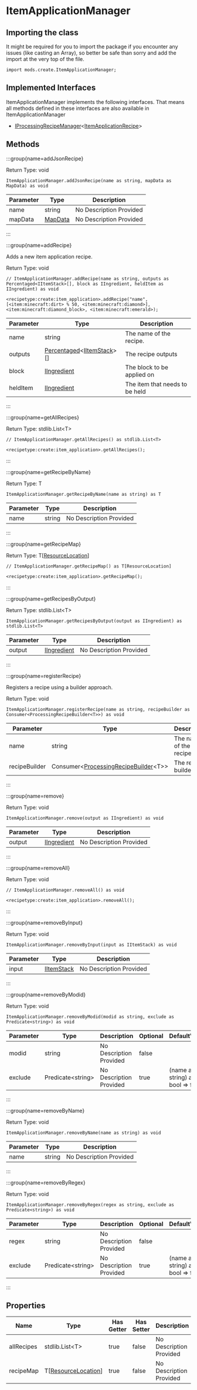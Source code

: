 # ItemApplicationManager



## Importing the class

It might be required for you to import the package if you encounter any issues (like casting an Array), so better be safe than sorry and add the import at the very top of the file.
```zenscript
import mods.create.ItemApplicationManager;
```


## Implemented Interfaces
ItemApplicationManager implements the following interfaces. That means all methods defined in these interfaces are also available in ItemApplicationManager

- [IProcessingRecipeManager](/mods/createtweaker/IProcessingRecipeManager)&lt;[ItemApplicationRecipe](/mods/createtweaker/recipe/type/ItemApplicationRecipe)&gt;

## Methods

:::group{name=addJsonRecipe}

Return Type: void

```zenscript
ItemApplicationManager.addJsonRecipe(name as string, mapData as MapData) as void
```

| Parameter | Type | Description |
|-----------|------|-------------|
| name | string | No Description Provided |
| mapData | [MapData](/vanilla/api/data/MapData) | No Description Provided |


:::

:::group{name=addRecipe}

Adds a new item application recipe.

Return Type: void

```zenscript
// ItemApplicationManager.addRecipe(name as string, outputs as Percentaged<IItemStack>[], block as IIngredient, heldItem as IIngredient) as void

<recipetype:create:item_application>.addRecipe("name", [<item:minecraft:dirt> % 50, <item:minecraft:diamond>], <item:minecraft:diamond_block>, <item:minecraft:emerald>);
```

| Parameter | Type | Description |
|-----------|------|-------------|
| name | string | The name of the recipe. |
| outputs | [Percentaged](/vanilla/api/util/random/Percentaged)&lt;[IItemStack](/vanilla/api/item/IItemStack)&gt;[] | The recipe outputs |
| block | [IIngredient](/vanilla/api/ingredient/IIngredient) | The block to be applied on |
| heldItem | [IIngredient](/vanilla/api/ingredient/IIngredient) | The item that needs to be held |


:::

:::group{name=getAllRecipes}

Return Type: stdlib.List&lt;T&gt;

```zenscript
// ItemApplicationManager.getAllRecipes() as stdlib.List<T>

<recipetype:create:item_application>.getAllRecipes();
```

:::

:::group{name=getRecipeByName}

Return Type: T

```zenscript
ItemApplicationManager.getRecipeByName(name as string) as T
```

| Parameter | Type | Description |
|-----------|------|-------------|
| name | string | No Description Provided |


:::

:::group{name=getRecipeMap}

Return Type: T[[ResourceLocation](/vanilla/api/resource/ResourceLocation)]

```zenscript
// ItemApplicationManager.getRecipeMap() as T[ResourceLocation]

<recipetype:create:item_application>.getRecipeMap();
```

:::

:::group{name=getRecipesByOutput}

Return Type: stdlib.List&lt;T&gt;

```zenscript
ItemApplicationManager.getRecipesByOutput(output as IIngredient) as stdlib.List<T>
```

| Parameter | Type | Description |
|-----------|------|-------------|
| output | [IIngredient](/vanilla/api/ingredient/IIngredient) | No Description Provided |


:::

:::group{name=registerRecipe}

Registers a recipe using a builder approach.

Return Type: void

```zenscript
ItemApplicationManager.registerRecipe(name as string, recipeBuilder as Consumer<ProcessingRecipeBuilder<T>>) as void
```

| Parameter | Type | Description |
|-----------|------|-------------|
| name | string | The name of the recipe. |
| recipeBuilder | Consumer&lt;[ProcessingRecipeBuilder](/mods/createtweaker/recipe/ProcessingRecipeBuilder)&lt;T&gt;&gt; | The recipe builder. |


:::

:::group{name=remove}

Return Type: void

```zenscript
ItemApplicationManager.remove(output as IIngredient) as void
```

| Parameter | Type | Description |
|-----------|------|-------------|
| output | [IIngredient](/vanilla/api/ingredient/IIngredient) | No Description Provided |


:::

:::group{name=removeAll}

Return Type: void

```zenscript
// ItemApplicationManager.removeAll() as void

<recipetype:create:item_application>.removeAll();
```

:::

:::group{name=removeByInput}

Return Type: void

```zenscript
ItemApplicationManager.removeByInput(input as IItemStack) as void
```

| Parameter | Type | Description |
|-----------|------|-------------|
| input | [IItemStack](/vanilla/api/item/IItemStack) | No Description Provided |


:::

:::group{name=removeByModid}

Return Type: void

```zenscript
ItemApplicationManager.removeByModid(modid as string, exclude as Predicate<string>) as void
```

| Parameter | Type | Description | Optional | DefaultValue |
|-----------|------|-------------|----------|--------------|
| modid | string | No Description Provided | false |  |
| exclude | Predicate&lt;string&gt; | No Description Provided | true | (name as string) as bool => false |


:::

:::group{name=removeByName}

Return Type: void

```zenscript
ItemApplicationManager.removeByName(name as string) as void
```

| Parameter | Type | Description |
|-----------|------|-------------|
| name | string | No Description Provided |


:::

:::group{name=removeByRegex}

Return Type: void

```zenscript
ItemApplicationManager.removeByRegex(regex as string, exclude as Predicate<string>) as void
```

| Parameter | Type | Description | Optional | DefaultValue |
|-----------|------|-------------|----------|--------------|
| regex | string | No Description Provided | false |  |
| exclude | Predicate&lt;string&gt; | No Description Provided | true | (name as string) as bool => false |


:::


## Properties

| Name | Type | Has Getter | Has Setter | Description |
|------|------|------------|------------|-------------|
| allRecipes | stdlib.List&lt;T&gt; | true | false | No Description Provided |
| recipeMap | T[[ResourceLocation](/vanilla/api/resource/ResourceLocation)] | true | false | No Description Provided |

